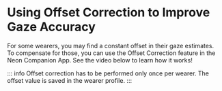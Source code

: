 # Using Offset Correction to Improve Gaze Accuracy
For some wearers, you may find a constant offset in their gaze estimates. To compensate for those, you can use the Offset Correction feature in the Neon Companion App. See the video below to learn how it works!

<Youtube src="7weK8UPLOzo" />

::: info
Offset correction has to be performed only once per wearer. The offset value is saved in the wearer profile.
:::
